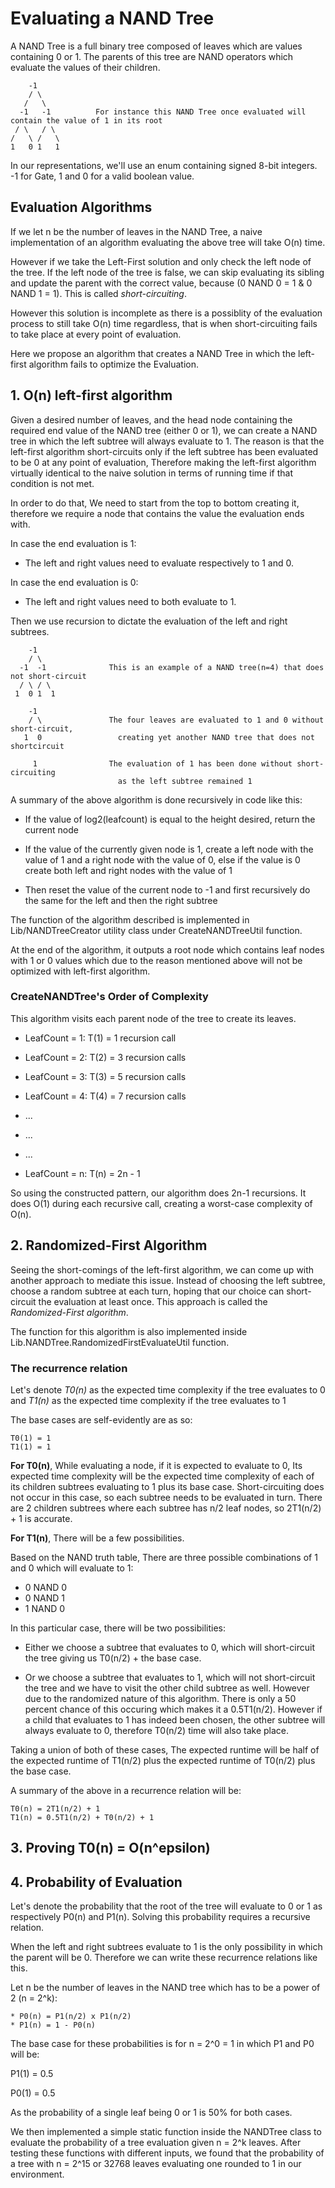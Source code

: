 # Evaluating a NAND Tree

A NAND Tree is a full binary tree composed of leaves which are values containing 0 or 1. The parents of this tree are NAND operators which evaluate the values of their children.

        -1
        / \
       /   \
      -1   -1          For instance this NAND Tree once evaluated will contain the value of 1 in its root
     / \   / \
    /   \ /   \
    1   0 1   1

In our representations, we'll use an enum containing signed 8-bit integers. -1 for Gate, 1 and 0 for a valid boolean value.

## Evaluation Algorithms

If we let n be the number of leaves in the NAND Tree, a naive implementation of an algorithm evaluating the above tree will take O(n) time.

However if we take the Left-First solution and only check the left node of the tree. If the left node of the tree is false, we can skip evaluating its sibling and update the parent with the correct value, because (0 NAND 0 = 1 & 0 NAND 1 = 1). This is called *short-circuiting*.

However this solution is incomplete as there is a possiblity of the evaluation process to still take O(n) time regardless, that is when short-circuiting fails to take place at every point of evaluation.

Here we propose an algorithm that creates a NAND Tree in which the left-first algorithm fails to optimize the Evaluation.

## 1. O(n) left-first algorithm

Given a desired number of leaves, and the head node containing the required end value of the NAND tree (either 0 or 1), we can create a NAND tree in which the left subtree will always evaluate to 1. The reason is that the left-first algorithm short-circuits only if the left subtree has been evaluated to be 0 at any point of evaluation, Therefore making the left-first algorithm virtually identical to the naive solution in terms of running time if that condition is not met.

In order to do that, We need to start from the top to bottom creating it, therefore we require a node that contains the value the evaluation ends with.

In case the end evaluation is 1:

* The left and right values need to evaluate respectively to 1 and 0.

In case the end evaluation is 0:

* The left and right values need to both evaluate to 1.

Then we use recursion to dictate the evaluation of the left and right subtrees.

        -1
        / \
      -1  -1              This is an example of a NAND tree(n=4) that does not short-circuit
      / \ / \
     1  0 1  1

        -1
        / \               The four leaves are evaluated to 1 and 0 without short-circuit,
       1  0                 creating yet another NAND tree that does not shortcircuit             

         1                The evaluation of 1 has been done without short-circuiting 
                            as the left subtree remained 1

A summary of the above algorithm is done recursively in code like this:

* If the value of log2(leafcount) is equal to the height desired, return the current node

* If the value of the currently given node is 1, create a left node with the value of 1 and a right node with the value of 0, else if the value is 0 create both left and right nodes with the value of 1

* Then reset the value of the current node to -1 and first recursively do the same for the left and then the right subtree

The function of the algorithm described is implemented in Lib/NANDTreeCreator utility class under CreateNANDTreeUtil function.

At the end of the algorithm, it outputs a root node which contains leaf nodes with 1 or 0 values which due to the reason mentioned above will not be optimized with left-first algorithm.

### CreateNANDTree's Order of Complexity

This algorithm visits each parent node of the tree to create its leaves.

* LeafCount = 1: T(1) = 1 recursion call
* LeafCount = 2: T(2) = 3 recursion calls
* LeafCount = 3: T(3) = 5 recursion calls
* LeafCount = 4: T(4) = 7 recursion calls
* ...
* ...
* ...

* LeafCount = n: T(n) = 2n - 1

So using the constructed pattern, our algorithm does 2n-1 recursions. It does O(1) during each recursive call, creating a worst-case complexity of O(n).

## 2. Randomized-First Algorithm

Seeing the short-comings of the left-first algorithm, we can come up with another approach to mediate this issue. Instead of choosing the left subtree, choose a random subtree at each turn, hoping that our choice can short-circuit the evaluation at least once. This approach is called the *Randomized-First algorithm*.

The function for this algorithm is also implemented inside Lib.NANDTree.RandomizedFirstEvaluateUtil function.

### The recurrence relation

Let's denote *T0(n)* as the expected time complexity if the tree evaluates to 0 and *T1(n)* as the expected time complexity if the tree evaluates to 1

The base cases are self-evidently are as so:

    T0(1) = 1
    T1(1) = 1

**For T0(n)**, While evaluating a node, if it is expected to evaluate to 0, Its expected time complexity will be the expected time complexity of each of its children subtrees evaluating to 1 plus its base case. Short-circuiting does not occur in this case, so each subtree needs to be evaluated in turn. There are 2 children subtrees where each subtree has n/2 leaf nodes, so 2T1(n/2) + 1 is accurate.

**For T1(n)**, There will be a few possibilities.

Based on the NAND truth table, There are three possible combinations of 1 and 0 which will evaluate to 1:

* 0 NAND 0
* 0 NAND 1
* 1 NAND 0

In this particular case, there will be two possibilities:

* Either we choose a subtree that evaluates to 0, which will short-circuit the tree giving us T0(n/2) + the base case.

* Or we choose a subtree that evaluates to 1, which will not short-circuit the tree and we have to visit the other child subtree as well. However due to the randomized nature of this algorithm. There is only a 50 percent chance of this occuring which makes it a 0.5T1(n/2). However if a child that evaluates to 1 has indeed been chosen, the other subtree will always evaluate to 0, therefore T0(n/2) time will also take place.

Taking a union of both of these cases, The expected runtime will be half of the expected runtime of T1(n/2) plus the expected runtime of T0(n/2) plus the base case.

A summary of the above in a recurrence relation will be:

    T0(n) = 2T1(n/2) + 1
    T1(n) = 0.5T1(n/2) + T0(n/2) + 1

## 3. Proving T0(n) = O(n^epsilon)

## 4. Probability of Evaluation

Let's denote the probability that the root of the tree will evaluate to 0 or 1 as respectively P0(n) and P1(n). Solving this probability requires a recursive relation.

When the left and right subtrees evaluate to 1 is the only possibility in which the parent will be 0. Therefore we can write these recurrence relations like this.

Let n be the number of leaves in the NAND tree which has to be a power of 2 (n = 2^k):

    * P0(n) = P1(n/2) x P1(n/2)
    * P1(n) = 1 - P0(n)

The base case for these probabilities is for n = 2^0 = 1 in which P1 and P0 will be:

P1(1) = 0.5

P0(1) = 0.5

As the probability of a single leaf being 0 or 1 is 50% for both cases.

We then implemented a simple static function inside the NANDTree class to evaluate the probability of a tree evaluation given n = 2^k leaves. After testing these functions with different inputs, we found that the probability of a tree with n = 2^15 or 32768 leaves evaluating one rounded to 1 in our environment.
